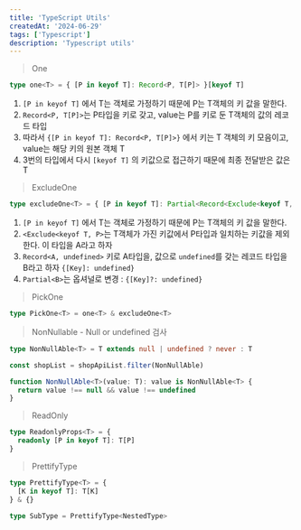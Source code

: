 ```yaml
---
title: 'TypeScript Utils'
createdAt: '2024-06-29'
tags: ['Typescript']
description: 'Typescript utils'
---
```


> One

```ts
type one<T> = { [P in keyof T]: Record<P, T[P]> }[keyof T]
```

1. `[P in keyof T]` 에서 T는 객체로 가정하기 때문에 P는 T객체의 키 값을 말한다.
2. `Record<P, T[P]>`는 P타입을 키로 갖고, value는 P를 키로 둔 T객체의 값의 레코드 타입
3. 따라서 `{[P in keyof T]: Record<P, T[P]>}` 에서 키는 T 객체의 키 모음이고, value는 해당 키의 원본 객체 T
4. 3번의 타입에서 다시 `[keyof T]` 의 키값으로 접근하기 때문에 최종 전달받은 값은 T

> ExcludeOne

```ts
type excludeOne<T> = { [P in keyof T]: Partial<Record<Exclude<keyof T, P>, undefined>> }[keyof T]
```

1. `[P in keyof T]` 에서 T는 객체로 가정하기 때문에 P는 T객체의 키 값을 말한다.
2. `<Exclude<keyof T, P>`는 T객체가 가진 키값에서 P타입과 일치하는 키값을 제외한다. 이 타입을 A라고 하자
3. `Record<A, undefined>` 키로 A타입을, 값으로 `undefined`를 갖는 레코드 타입을 B라고 하자 `{[Key]: undefined}`
4. `Partial<B>`는 옵셔널로 변경 : `{[Key]?: undefined} `

> PickOne

```ts
type PickOne<T> = one<T> & excludeOne<T>
```

> NonNullable - Null or undefined 검사

```ts
type NonNullAble<T> = T extends null | undefined ? never : T
```

```ts
const shopList = shopApiList.filter(NonNullAble)

function NonNullAble<T>(value: T): value is NonNullAble<T> {
  return value !== null && value !== undefined
}
```

> ReadOnly

```ts
type ReadonlyProps<T> = {
  readonly [P in keyof T]: T[P]
}
```

> PrettifyType

```ts
type PrettifyType<T> = {
  [K in keyof T]: T[K]
} & {}

type SubType = PrettifyType<NestedType>
```
